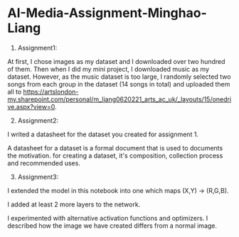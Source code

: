 # AI-Media-Assignment-Minghao-Liang

1. Assignment1:

At first, I chose images as my dataset and I downloaded over two hundred of them. Then when I did my mini project, I downloaded music as my dataset. However, as the music dataset is too large, I randomly selected two songs from each group in the dataset (14 songs in total) and uploaded them all to https://artslondon-my.sharepoint.com/personal/m_liang0620221_arts_ac_uk/_layouts/15/onedrive.aspx?view=0.

2. Assignment2:

I writed a datasheet for the dataset you created for assignment 1.

A datasheet for a dataset is a formal document that is used to documents the motivation. for creating a dataset, it's composition, collection process and recommended uses.

3. Assignment3:

I extended the model in this notebook into one which maps (X,Y) -> (R,G,B).

I added at least 2 more layers to the network.

I experimented with alternative activation functions and optimizers. I described how the image we have created differs from a normal image.
